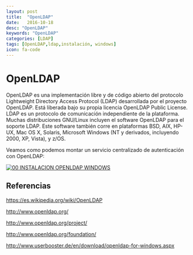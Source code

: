 ```yaml
---
layout: post
title:  "OpenLDAP"
date:   2016-10-18
desc: "OpenLDAP"
keywords: "OpenLDAP"
categories: [LDAP]
tags: [OpenLDAP,ldap,instalación, windows]
icon: fa-code
---
```


# OpenLDAP

OpenLDAP es una implementación libre y de código abierto del protocolo Lightweight Directory Access Protocol (LDAP) desarrollada por el proyecto OpenLDAP.
Está liberada bajo su propia licencia OpenLDAP Public License. LDAP es un protocolo de comunicación independiente de la plataforma.
Muchas distribuciones GNU/Linux incluyen el software OpenLDAP para el soporte LDAP. Este software también corre en plataformas BSD, AIX, HP-UX, Mac OS X, Solaris, Microsoft Windows (NT y derivados, incluyendo 2000, XP, Vista), y z/OS.

Veamos como podemos montar un servicio centralizado de autenticación con OpenLDAP:

[![00 INSTALACION OPENLDAP WINDOWS](http://img.youtube.com/vi/zho1mCVk0eI/0.jpg)](http://www.youtube.com/watch?v=zho1mCVk0eI "00 INSTALACION OPENLDAP WINDOWS")

## Referencias
<https://es.wikipedia.org/wiki/OpenLDAP>

<http://www.openldap.org/>

<http://www.openldap.org/project/>

<http://www.openldap.org/foundation/>

<http://www.userbooster.de/en/download/openldap-for-windows.aspx>

